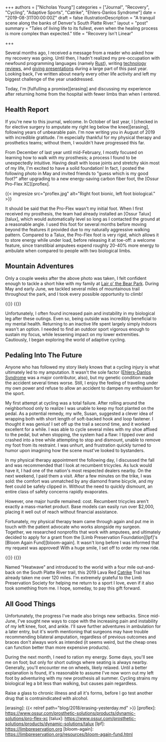 +++
authors = ["Nicholas Young"]
categories = ["Journal", "Recovery", "Cycling", "Adaptive Sports", "Catrike", "Ehlers-Danlos Syndrome"]
date = "2019-08-31T00:00:00Z"
draft = false
illustrationDescription = "A tranquil scene along the banks of Denver's South Platte River."
layout = "post"
summary = "Tales of living life to its fullest, even when the healing process is more complex than expected."
title = "Recovery Isn't Linear"

+++

Several months ago, I received a message from a reader who asked how my recovery was going. Until then, I hadn't realized my pre-occupation with newfound programming languages (namely [Rust](/blog/category/rust/)), writing [technology reviews](/blog/category/hardware/), and [giving presentations](/slides/rising-with-tide) during a large part of this past year. Looking back, I've written about nearly every other life activity and left my biggest challenge of the year unaddressed.

Today, I'm [fulfulling a promise][erasing] and discussing my experience after returning home from the hospital with fewer limbs than when I entered.

## Health Report

If you're new to this journal, welcome. In October of last year, I [checked in for elective surgery to amputate my right leg below the knee][erasing], following years of unbearable pain. I'm now writing you in August of 2019 with incredible gratitude. I'm especially thankful for my physical therapy and prosthetics teams; without them, I wouldn't have progressed this far.

From December of last year until mid-February, I mostly focused on learning how to walk with my prosthesis; a process I found to be unexpectedly intuitive. Having dealt with loose joints and stretchy skin most of my life, I'm excited to have a solid foundation! In fact, I posted the following photo in May and invited friends to "guess which is my good foot?" after upgrading to a new energy-saving carbon fiber foot, the [Ossur Pro-Flex XC][proflex].

{{< imgresize src="proflex.jpg" alt="Right foot bionic, left foot biological." >}}

It should be said that the Pro-Flex wasn't my initial foot. When I first received my prosthesis, the team had already installed an [Ossur Talux][talux], which would automatically level so long as I contacted the ground at a reasonable angle. I used this foot for several months before moving beyond the features it provided due to my naturally aggressive walking pattern. Compared to a Talux, the Pro-Flex foot is very rigid, which allows it to store energy while under load, before releasing it at toe-off: a welcome feature, since transtibial amputees expend roughly 20-40% more energy to ambulate when compared to people with two biological limbs.

## Mountain Adventures

Only a couple weeks after the above photo was taken, I felt confident enough to tackle a short hike with my family at [Lair o' the Bear Park](https://www.jeffco.us/1254/Lair-o-the-Bear-Park). During May and early June, we tackled several miles of mountainous trail throughout the park, and I took every possible opportunity to climb!

<div class="two-up">
{{<imgresize src="family-smiles.jpg" alt="Mother, father, and 3-year-old smile for a selfie against a rocky alpine backdrop." >}}
{{<imgresize src="nicholas-log.jpg" alt="Right below-knee amputee proudly standing atop a fallen log, with prosthesis showing." >}}
</div>

Unfortunately, I often found increased pain and instability in my biological leg after these outings. Even so, being outside  was incredibly beneficial to my mental health. Returning to an inactive life spent largely simply indoors wasn't an option. I needed to find an outdoor sport vigorous enough to sustain my focus, while lessening impact on my lower extremities. Cautiously, I began exploring the world of adaptive cycling.

## Pedaling Into The Future

Anyone who has followed my story likely knows that a cycling injury is what ultimately led to my amputation. It wasn't the sole factor ([Ehlers-Danlos Syndrome](/blog/category/ehlers-danlos-syndrome/) was a major contributor, also), but my genetic condition made the accident several times worse. Still, I enjoy the feeling of traveling under my own power and refuse to allow an accident to dampen my enthuiasm for the sport.

My first attempt at cycling was a total failure. After rolling around the neighborhood only to realize I was unable to keep my foot planted on the pedal. As a potential remedy, my wife, Susan, suggested a clever idea of wrapping both with short length of soft-backed hook and loop fastener. I thought it was genius! I set off up the trail a second time, and it worked excellent for a while. I was able to cycle several miles with my shoe affixed to the pedal, but when stopping, the system had a flaw: I tipped over and crashed into a tree while attempting to stop and dismount, unable to remove my foot from its restraint. I was unhurt, and frustration quickly turned to humor upon imagining how the scene must've looked to bystanders.

In my physical therapy appointment the following day, I discussed the fall and was recommended that I look at recumbent tricycles. As luck would have it, I had one of the nation's most respected dealers nearby. On the next weekend, I paid them a visit. After a few minutes on the trike, I was sold: the comfort was unmatched by any diamond frame bicycle, and my feet could be safely clipped in. Without the need to quickly dismount, an entire class of safety concerns rapidly evaporates.

However, one major hurdle remained: cost. Recumbent tricycles aren't exactly a mass-market product. Base models can easily run over $2,000, placing it well out of reach without financial assistance.

Fortunately, my physical therapy team came through again and put me in touch with the patient advocate who works alongside my surgeon. Together, we researched nonprofits that work with amputees, and ultimately decided to apply for a grant from the [Limb Preservation Foundation][lpf]'s [Bloom Again Fund][bloom-again]. It wasn't long before I was informed that my request was approved! With a huge smile, I set off to order my new ride.

<div class="two-up">
{{<imgresize src="trike-store.jpg" alt="A custom recubent tricycle on display, sitting amonst other models, ready to obe ridden." >}}
{{<imgresize src="trike-store-close.jpg" alt="Close up of the front right wheel, steering, and disc brake assembly." >}}
</div>

Named "Heatwave" and introduced to the world with a four mile out-and-back on the South Platte River trail, this 2019 Lava Red [Catrike](https://www.catrike.com) Trail has already taken me over 120 miles. I'm extremely grateful to the Limb Preservation Society for helping me return to a sport I love, even if it also took something from me. I hope, someday, to pay this gift forward.

## All Good Things

Unfortunately, the progress I've made also brings new setbacks. Since mid-June, I've sought new ways to cope with the increasing pain and instability of my left knee, foot, and ankle. I'll save further adventures in ambulation for a later entry, but it's worth mentioning that surgeons may have trouble recommending bilateral amputation, regardless of previous outcomes and braces don't always work as intended (it seems weird, but the cheap ones can function better than more expensive products).

During the next month, I need to ration my energy. Some days, you'll see me on foot; but only for short outings where seating is always nearby. Generally, you'll encounter me on wheels, likely relaxed. Until a better explanation is found, it's reasonable to assume I've now worn out my left foot by adventuring with my new prosthesis all summer. Cycling strains my biological leg a bit less than walking, but causes pain regardless.

Raise a glass to chronic illness and all it's forms, before I go test another drug that is contraindicated with alcohol.

[erasing]: {{< relref path="blog/2018/erasing-yesterday.md" >}}
[proflex]: https://www.ossur.com/prosthetic-solutions/products/dynamic-solutions/pro-flex-xc
[talux]: https://www.ossur.com/prosthetic-solutions/products/dynamic-solutions/talux
[lpf]: https://limbpreservation.org
[bloom-again]: https://limbpreservation.org/resources/bloom-again-fund.html
